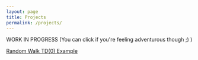 ```yaml
---
layout: page
title: Projects
permalink: /projects/
---
```


WORK IN PROGRESS (You can click if you're feeling adventurous though ;) )

<a href={adeshpande3.github.io/projects/RandomWalkTD.html  target="_blank">Random Walk TD(0) Example</a>


